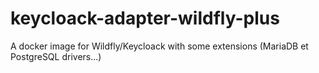 # keycloack-adapter-wildfly-plus
A docker image for Wildfly/Keycloack with some extensions (MariaDB et PostgreSQL drivers...)
